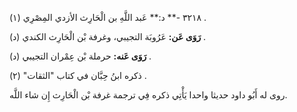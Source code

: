 ٣٢١٨ -** د:** عَبد اللَّهِ بن الْحَارِث الأزدي المِصْرِي (١) .

**رَوَى عَن:** عَرُوبَة التجيبي، وغرفة بْن الْحَارِث الكندي (د) .

**رَوَى عَنه:** حرملة بْن عِمْران التجيبي (د) .

ذكره ابنُ حِبَّان في كتاب "الثقات" (٢) .

روى له أَبُو داود حديثا واحدا يَأْتِي ذكره فِي ترجمة غرفة بْن الْحَارِث إِن شاء اللَّه.